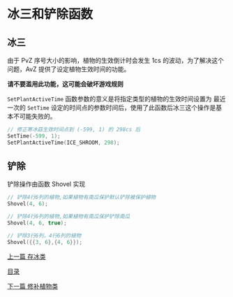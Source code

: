 <!--
 * @Coding: utf-8
 * @Author: vector-wlc
 * @Date: 2021-09-25 16:18:59
 * @Description: 
-->
# 冰三和铲除函数

## 冰三
由于 PvZ 序号大小的影响，植物的生效倒计时会发生 1cs 的波动，为了解决这个问题，AvZ 提供了设定植物生效时间的功能。

**请不要滥用此功能，这可能会破坏游戏规则**


`SetPlantActiveTime` 函数参数的意义是将指定类型的植物的生效时间设置为  最近一次的 `SetTime` 设定的时间点的参数时间后，使用了此函数后冰三这个操作是基本不可能失败的。

```C++
// 修正寒冰菇生效时间点到 (-599, 1) 的 298cs 后
SetTime(-599, 1);
SetPlantActiveTime(ICE_SHROOM, 298);
```



## 铲除
铲除操作由函数 Shovel 实现

```C++
// 铲除4行6列的植物,如果植物有南瓜保护默认铲除被保护植物
Shovel(4, 6);

// 铲除4行6列的植物,如果植物有南瓜保护铲除南瓜
Shovel(4, 6, true);

// 铲除3行6列，4行6列的植物
Shovel({{3, 6},{4, 6}});
```

[上一篇 存冰类](./ice_filler.md)

[目录](../catalogue.md)

[下一篇 修补植物类](./plant_fixer.md)